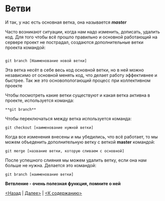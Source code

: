 # Ветви
И так, у нас есть основная ветка, она называется ***master***

Часто возникают ситуации, когда нам надо изменить, дописать, удалить код. Для того чтобы всё прошло правильно и основной работающий на сервере проект не пострадал, создаются дополнительные ветки проекта командой:

```

git branch [Наименование новой ветки] 

```

Эта ветка несёт в себе весь код основной ветки, но в ней можно независимо от основной менять код, что делает работу эффективнее и быстрее. Так же это основопологающий процесс при коллективном проекте

Чтобы посмотреть какие ветки существуют и какая ветка активна в проекте, используется команда:

```
**git branch**  
```

Чтобы переключаться между ветка используется команда:

```
git checkout [наименование нужной ветки]
```

Когда все изменения внесены и мы убедились, что всё работает, то мы можем объеденить дополнительную ветку с веткой **master** командой:

```
git merge [название ветки, которую сливаем с основной]
```

После успешного слияния мы можем удалить ветку, если она нам больше не нужна. Делается это командой:

```
git branch [наименование ветки]
 ```

 **Ветвление - очень полезная функция, помните о ней**

  [<Назад](./connect.md) | [Далее>](./) | [<К содержанию>](./readme.md)
